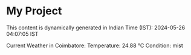 # My Project

This content is dynamically generated in Indian Time (IST): 2024-05-26 04:07:05 IST


Current Weather in Coimbatore:
Temperature: 24.88 °C
Condition: mist
